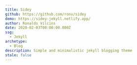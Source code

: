 ```yaml
---
title: Sidey
github: https://github.com/ronv/sidey
demo: https://sidey-jekyll.netlify.app/
author: Ronalds Vilcins
date: 2020-02-03T00:00:00.000Z
ssg:
  - Jekyll
archetype:
  - Blog
description: Simple and minimalistic jekyll blogging theme
stale: false
---
```

